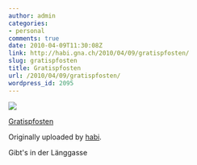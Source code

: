 ```yaml
---
author: admin
categories:
- personal
comments: true
date: 2010-04-09T11:30:08Z
link: http://habi.gna.ch/2010/04/09/gratispfosten/
slug: gratispfosten
title: Gratispfosten
url: /2010/04/09/gratispfosten/
wordpress_id: 2095
---
```


[![](http://farm5.static.flickr.com/4001/4505218160_baeaf7c61d_m.jpg)](http://www.flickr.com/photos/habi/4505218160/)
   

 
  [Gratispfosten](http://www.flickr.com/photos/habi/4505218160/)
    

  Originally uploaded by [habi](http://www.flickr.com/people/habi/).
 



Gibt's in der Länggasse
  


